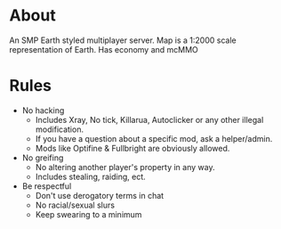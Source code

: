 # About
An SMP Earth styled multiplayer server. Map is a 1:2000 scale representation of Earth. Has economy and mcMMO

# Rules
- No hacking
  - Includes Xray, No tick, Killarua, Autoclicker or any other illegal modification.
  - If you have a question about a specific mod, ask a helper/admin.
  - Mods like Optifine & Fullbright are obviously allowed.
- No greifing
  - No altering another player's property in any way.
  - Includes stealing, raiding, ect.
- Be respectful
  - Don't use derogatory terms in chat
  - No racial/sexual slurs
  - Keep swearing to a minimum
